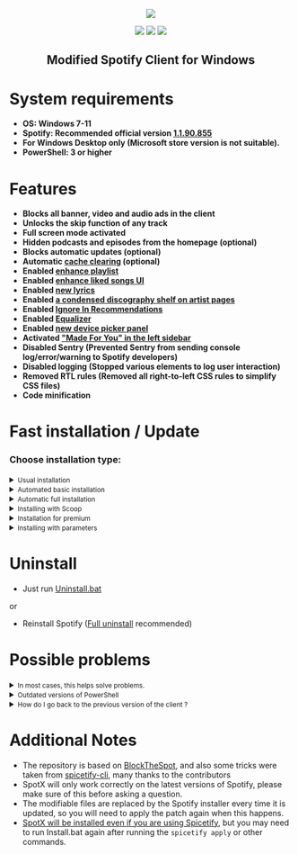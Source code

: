   <p align="center">
  <a href="https://github.com/amd64fox/SpotX/releases"><img src="https://github.com/amd64fox/SpotX/raw/main/.github/Pic/logo.png" />
</p>

<p align="center">        
      <a href="https://t.me/spotify_windows_mod"><img src="https://raw.githubusercontent.com/amd64fox/SpotX/main/.github/Pic/Shields/tg.svg"></a>
      <a href="https://www.youtube.com/results?search_query=https%3A%2F%2Fgithub.com%2Famd64fox%2FSpotX"><img src="https://raw.githubusercontent.com/amd64fox/SpotX/main/.github/Pic/Shields/youtube.svg"></a>
      <a href="https://cutt.ly/8EH6NuH"><img src="https://raw.githubusercontent.com/amd64fox/SpotX/main/.github/Pic/Shields/excel.svg"></a>
      </p>
     <h2> <div align="center"><b> Modified Spotify Client for Windows </b></div> </h2>

<h1>System requirements</h1>

- <strong>OS: Windows 7-11</strong>
- <strong>Spotify: Recommended official version [1.1.90.855](https://cutt.ly/8EH6NuH)</strong>
- <strong>For Windows Desktop only (Microsoft store version is not suitable).</strong>
- <strong>PowerShell: 3 or higher</strong>

<h1>Features</h1>

- <strong>Blocks all banner, video and audio ads in the client</strong>
- <strong>Unlocks the skip function of any track</strong>
- <strong>Full screen mode activated</strong>
- <strong>Hidden podcasts and episodes from the homepage (optional)</strong>
- <strong>Blocks automatic updates (optional)</strong>
- <strong>Automatic [cache clearing](https://github.com/amd64fox/SpotX/discussions/2) (optional)</strong>
- <strong>Enabled [enhance playlist](https://github.com/amd64fox/SpotX/discussions/50#discussion-4108773)</strong>
- <strong>Enabled [enhance liked songs UI](https://github.com/amd64fox/SpotX/discussions/50#discussioncomment-2851482)</strong>
- <strong>Enabled [new lyrics](https://github.com/amd64fox/SpotX/discussions/50#discussioncomment-2851485)</strong>
- <strong>Enabled [a condensed discography shelf on artist pages](https://github.com/amd64fox/SpotX/discussions/50#discussioncomment-2851591)</strong>
- <strong>Enabled [Ignore In Recommendations](https://github.com/amd64fox/SpotX/discussions/50#discussioncomment-2996165)</strong>
- <strong>Enabled [Equalizer](https://github.com/amd64fox/SpotX/discussions/50#discussioncomment-3179778)</strong>
- <strong>Enabled [new device picker panel](https://github.com/amd64fox/SpotX/discussions/50#discussioncomment-3179782)</strong>
- <strong>Activated ["Made For You" in the left sidebar](https://github.com/amd64fox/SpotX/discussions/50#discussioncomment-2853981)</strong>
- <strong>Disabled Sentry (Prevented Sentry from sending console log/error/warning to Spotify developers)</strong>
- <strong>Disabled logging (Stopped various elements to log user interaction)</strong>
- <strong>Removed RTL rules (Removed all right-to-left CSS rules to simplify CSS files)</strong>
- <strong>Code minification</strong>

<h1>Fast installation / Update</h1>
<h3>Choose installation type:</h3>
<details>
<summary><small>Usual installation</small></summary><p>
  
  <h4>During installation, you need to confirm some actions, also contains:</h4>

  - All [experimental features](https://github.com/amd64fox/SpotX/discussions/50) included

  <h4> </h4>
  
* Just download and run [Install.bat](https://raw.githack.com/amd64fox/SpotX/main/Install.bat)

or

- Run The following command in PowerShell:

```ps1
[Net.ServicePointManager]::SecurityProtocol = [Net.SecurityProtocolType]::Tls12; (iwr -useb 'https://raw.githubusercontent.com/amd64fox/SpotX/main/Install.ps1').Content | iex
```

</details>
  
<details>
<summary><small>Automated basic installation</small></summary><p>
  
  <h4>Automated basic installation without confirmation, what does it do?</h4> 
  
  - Automatic removal of Spotify MS if it was found 
  - Automatic installation of the recommended version of Spotify (if another client has already been found, it will be installed over)
  - After the installation is completed, the client will autorun
  
<h4> </h4>

- Just download and run [Install_Basic.bat](https://raw.githack.com/amd64fox/SpotX/main/scripts/Install_Basic.bat)

or

- Run The following command in PowerShell:

```ps1
[Net.ServicePointManager]::SecurityProtocol = [Net.SecurityProtocolType]::Tls12; iex "& { $((iwr -useb 'https://raw.githubusercontent.com/amd64fox/SpotX/main/Install.ps1').Content) } -confirm_uninstall_ms_spoti -confirm_spoti_recomended_over -podcasts_on -cache_off -block_update_off -exp_off -start_spoti"
```

</details>
  
<details>
<summary><small>Automatic full installation</small></summary><p>
  
  <h4>Automatic installation without confirmation, what does it do?</h4> 
  
  - Automatic removal of Spotify MS if it was found 
  - Automatic installation of the recommended version of Spotify (if another client has already been found, it will be installed over) 
  - Removal of podcasts from the main page 
  - Automatic blocking of Spotify updates
  - All [experimental features](https://github.com/amd64fox/SpotX/discussions/50) included
  - After the installation is completed, the client will autorun.
  
<h4> </h4>

- Just download and run [Install_Auto.bat](https://raw.githack.com/amd64fox/SpotX/main/scripts/Install_Auto.bat)

or

- Run The following command in PowerShell:

```ps1
[Net.ServicePointManager]::SecurityProtocol = [Net.SecurityProtocolType]::Tls12; iex "& { $((iwr -useb 'https://raw.githubusercontent.com/amd64fox/SpotX/main/Install.ps1').Content) } -confirm_uninstall_ms_spoti -confirm_spoti_recomended_over -podcasts_off -cache_off -block_update_on -start_spoti"
```

</details>
<details>
<summary><small>Installing with Scoop</small></summary><p>
  
  <h4>Installing SpotX via the Scoop package manager includes:</h4>

  - Automatic removal of Spotify MS if it was found 
  - Automatic installation of the recommended version of Spotify (if another client has already been found, it will be installed over) 
  - Removal of podcasts from the main page 
  - Automatic blocking of Spotify updates
  - All [experimental features](https://github.com/amd64fox/SpotX/discussions/50) included 
  
  <h4> </h4>
  
<h4>Installing SpotX with Scoop</h4>
Just run these commands in the command prompt or powershell:

<br>```scoop bucket add nonportable```
<br>```scoop install spotx-np```

<h4>Updating SpotX with Scoop</h4>

To update SpotX or check for updates run this command in the command prompt or powershell:

```scoop update spotx-np```

<h4>Uninstalling SpotX with Scoop</h4>

To fully uninstall SpotX and Spotify run this command in the command prompt or powershell:

```scoop uninstall spotx-np```

</details>

<details>
<summary><small>Installation for premium</small></summary><p>
  
  <h4>Usual installation only without ad blocking, for those who have a premium account, also contains:</h4>

  - All [experimental features](https://github.com/amd64fox/SpotX/discussions/50) included

  <h4> </h4>
  
* Just download and run [Install_Prem.bat](https://raw.githack.com/amd64fox/SpotX/main/scripts/Install_Prem.bat)

or

- Run The following command in PowerShell:

```ps1
[Net.ServicePointManager]::SecurityProtocol = [Net.SecurityProtocolType]::Tls12; iex "& { $((iwr -useb 'https://raw.githubusercontent.com/amd64fox/SpotX/main/Install.ps1').Content) } -premium"
```

</details>

<details>
<summary><small>Installing with parameters</small></summary><p>

You can specify various parameters for a more flexible installation, more [details here](https://github.com/amd64fox/SpotX/discussions/60)

</details>

<h1>Uninstall</h1>

- Just run [Uninstall.bat](https://raw.githack.com/amd64fox/SpotX/main/Uninstall.bat)

or

- Reinstall Spotify ([Full uninstall](https://github.com/amd64fox/Uninstall-Spotify) recommended)

<h1>Possible problems</h1>

 <details>
<summary><small>In most cases, this helps solve problems.</small></summary><p>

If you notice an error or other malfunction in the mod or in its installation, then do not rush to create a problem report, try this couple of simple steps, this helps to solve a large number of different bugs:

- Completely remove Spotify so that there are no tails from the old versions of the client, [this patch](https://github.com/amd64fox/Uninstall-Spotify) will do it for you in one click.
- Also, as an additional measure, look at your host file, it should not contain different URLs that can cause the client to work incorrectly, even if you are sure that you did not add anything to it, then go into it anyway and check it for sure, since Some ad blockers that you may have used in the past may have added entries to the host file automatically without your consent.
  To quickly open the host file, press `Win + R` and enter `%WinDir%\System32\Drivers\Etc\hosts`, in order for the system to allow you to edit the file, you need to open it as an administrator.
- If you still see errors, then install the original client and check this error there, if the error is present in the original client, then here you need to wait for a fix from the Spotify developers.
  To expedite resolution of a problem in the original client, please create a problem report on their [support forum](https://community.spotify.com/t5/Desktop-Windows/bd-p/desktop_windows).
  In the meantime, you are waiting for a fix, you can temporarily return to the previous version of Spotify that worked for you and block updates in it, [this instruction](https://github.com/amd64fox/Rollback-Spotify) will help you with this.

</details>

 <details>
<summary><small>Outdated versions of PowerShell</small></summary><p>

If you are using Windows 7, there may be errors in the installation process due to an outdated version of NET Framework and PowerShell.
Do the following:

- Upgrade to [NET Framework 4.8](https://go.microsoft.com/fwlink/?linkid=2088631)
- Upgrade to [WMF 5.1](https://www.microsoft.com/en-us/download/details.aspx?id=54616)
- Reboot your PC

</details>

<details>
<summary><small>How do I go back to the previous version of the client ?</small></summary><p>

If you have problems with the patch after upgrading the client version, then use this [tool](https://github.com/amd64fox/Rollback-Spotify) to revert back to the working version.

</details>

<h1>Additional Notes</h1>

- The repository is based on <a href="https://github.com/mrpond/BlockTheSpot">BlockTheSpot</a>, and also some tricks were taken from <a href="https://github.com/khanhas/spicetify-cli">spicetify-cli</a>, many thanks to the contributors
- SpotX will only work correctly on the latest versions of Spotify, please make sure of this before asking a question.
- The modifiable files are replaced by the Spotify installer every time it is updated, so you will need to apply the patch again when this happens.
- [SpotX will be installed even if you are using Spicetify](https://github.com/amd64fox/SpotX/discussions/28#discussioncomment-2389043), but you may need to run Install.bat again after running the `spicetify apply` or other commands.
